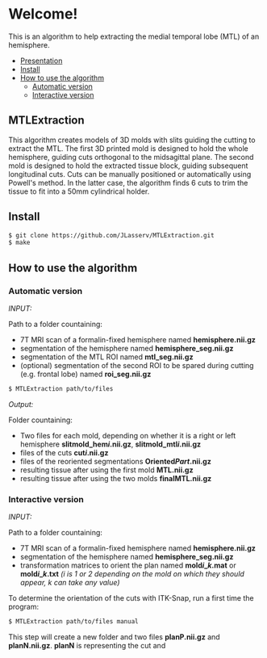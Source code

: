 # Welcome!
This is an algorithm to help extracting the medial temporal lobe (MTL) of an hemisphere.

- [Presentation](#mtlextraction)
- [Install](#install)
- [How to use the algorithm](#how-to-use-the-algorithm)
  * [Automatic version](#automatic-version)
  * [Interactive version](#interactive-version)

## MTLExtraction
This algorithm creates models of 3D molds with slits guiding the cutting to extract the MTL. The first 3D printed mold is designed to hold the whole hemisphere, guiding cuts orthogonal to the midsagittal plane. The second mold is designed to hold the extracted tissue block, guiding subsequent longitudinal cuts.
Cuts can be manually positioned or automatically using Powell's method. In the latter case, the algorithm finds 6 cuts to trim the tissue to fit into a 50mm cylindrical holder.

## Install
```sh
$ git clone https://github.com/JLasserv/MTLExtraction.git
$ make
```

## How to use the algorithm

### Automatic version
*INPUT:* 

Path to a folder countaining:
 * 7T MRI scan of a formalin-fixed hemisphere named **hemisphere.nii.gz**
 * segmentation of the hemisphere named **hemisphere_seg.nii.gz**
 * segmentation of the MTL ROI named **mtl_seg.nii.gz**
 * (optional) segmentation of the second ROI to be spared during cutting (e.g. frontal lobe) named **roi_seg.nii.gz**

```sh
$ MTLExtraction path/to/files
```
*Output:* 

Folder countaining:
 * Two files for each mold, depending on whether it is a right or left hemisphere **slitmold_hem*i*.nii.gz**, **slitmold_mtl*i*.nii.gz** 
 * files of the cuts **cut*i*.nii.gz**
 * files of the reoriented segmentations **Oriented*Part*.nii.gz**
 * resulting tissue after using the first mold **MTL.nii.gz**
 * resulting tissue after using the two molds **finalMTL.nii.gz**
 
### Interactive version
*INPUT:* 

Path to a folder countaining:
 * 7T MRI scan of a formalin-fixed hemisphere named **hemisphere.nii.gz**
 * segmentation of the hemisphere named **hemisphere_seg.nii.gz**
 * transformation matrices to orient the plan named **mold*i*_*k*.mat** or **mold*i*_*k*.txt** *(i is 1 or 2 depending on the mold on which they should appear, k can take any value)*

To determine the orientation of the cuts with ITK-Snap, run a first time the program:
```sh
$ MTLExtraction path/to/files manual
```
This step will create a new folder and two files **planP.nii.gz** and **planN.nii.gz**. **planN** is representing the cut and 


